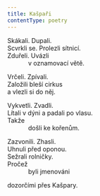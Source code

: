 ```yaml
---
title: Kašpaři
contentType: poetry
---
```


<section>

Skákali. Dupali.  
Scvrkli se. Prolezli sítnicí.  
Zduřeli. Uvázli  
            v oznamovací větě.

</section>

<section>

Vrčeli. Zpívali.  
Založili bleší cirkus  
a vlezli si do něj.

</section>

<section>

Vykvetli. Zvadli.  
Lítali v dýni a padali po vlasu.  
Takže  
            došli ke kořenům.

</section>

<section>

Zazvonili. Zhasli.  
Uhnuli před oponou.  
Sežrali rolničky.  
Pročež  
            byli jmenováni

</section>

<section>

dozorčími přes Kašpary.

</section>
